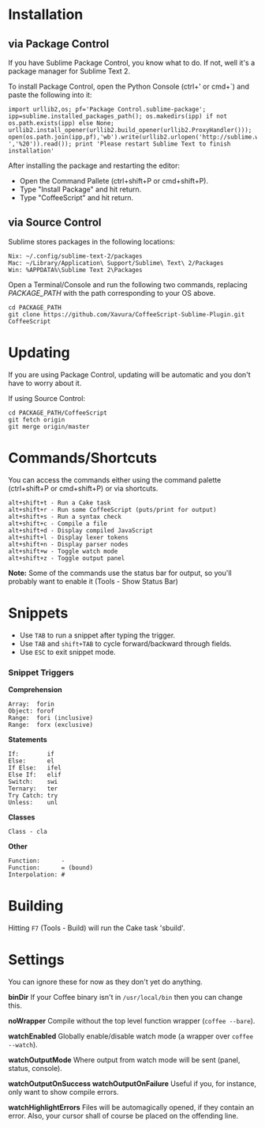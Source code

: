 # Installation

## via Package Control

If you have Sublime Package Control, you know what to do. If not, well it's a package manager for Sublime Text 2.

To install Package Control, open the Python Console (ctrl+' or cmd+`) and paste the following into it:

    import urllib2,os; pf='Package Control.sublime-package'; ipp=sublime.installed_packages_path(); os.makedirs(ipp) if not os.path.exists(ipp) else None; urllib2.install_opener(urllib2.build_opener(urllib2.ProxyHandler())); open(os.path.join(ipp,pf),'wb').write(urllib2.urlopen('http://sublime.wbond.net/'+pf.replace(' ','%20')).read()); print 'Please restart Sublime Text to finish installation'

After installing the package and restarting the editor:

* Open the Command Pallete (ctrl+shift+P or cmd+shift+P).
* Type "Install Package" and hit return.
* Type "CoffeeScript" and hit return.

## via Source Control

Sublime stores packages in the following locations:

	Nix: ~/.config/sublime-text-2/packages
	Mac: ~/Library/Application\ Support/Sublime\ Text\ 2/Packages
	Win: %APPDATA%\Sublime Text 2\Packages

Open a Terminal/Console and run the following two commands, replacing *PACKAGE_PATH* with the path corresponding to your OS above.

	cd PACKAGE_PATH
	git clone https://github.com/Xavura/CoffeeScript-Sublime-Plugin.git CoffeeScript


# Updating

If you are using Package Control, updating will be automatic and you don't have to worry about it.

If using Source Control:

	cd PACKAGE_PATH/CoffeeScript
	git fetch origin
	git merge origin/master

# Commands/Shortcuts

You can access the commands either using the command palette (ctrl+shift+P or cmd+shift+P) or via shortcuts.

	alt+shift+t - Run a Cake task
	alt+shift+r - Run some CoffeeScript (puts/print for output)
	alt+shift+s - Run a syntax check
	alt+shift+c - Compile a file
	alt+shift+d - Display compiled JavaScript
	alt+shift+l - Display lexer tokens
	alt+shift+n - Display parser nodes
	alt+shift+w - Toggle watch mode
	alt+shift+z - Toggle output panel

**Note:** Some of the commands use the status bar for output, so you'll probably want to enable it (Tools - Show Status Bar)

# Snippets

- Use `TAB` to run a snippet after typing the trigger.
- Use `TAB` and `shift+TAB` to cycle forward/backward through fields.
- Use `ESC` to exit snippet mode.

### Snippet Triggers

**Comprehension**

	Array:  forin
	Object: forof
	Range:  fori (inclusive)
	Range:  forx (exclusive)

**Statements**

	If:        if
	Else:      el
	If Else:   ifel
	Else If:   elif
	Switch:    swi
	Ternary:   ter
	Try Catch: try
	Unless:    unl

**Classes**

	Class - cla

**Other**

	Function:      -
	Function:      = (bound)
	Interpolation: #

# Building

Hitting `F7` (Tools - Build) will run the Cake task 'sbuild'.

# Settings

You can ignore these for now as they don't yet do anything.

**binDir**
If your Coffee binary isn't in `/usr/local/bin` then you can change this.

**noWrapper**
Compile without the top level function wrapper (`coffee --bare`).

**watchEnabled**
Globally enable/disable watch mode (a wrapper over `coffee --watch`).

**watchOutputMode**
Where output from watch mode will be sent (panel, status, console).

**watchOutputOnSuccess
watchOutputOnFailure**
Useful if you, for instance, only want to show compile errors.

**watchHighlightErrors**
Files will be automagically opened, if they contain an error. Also, your cursor shall of course be placed on the offending line.
